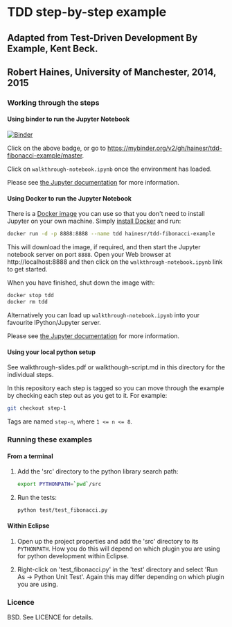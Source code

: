 # TDD step-by-step example

## Adapted from Test-Driven Development By Example, Kent Beck.

## Robert Haines, University of Manchester, 2014, 2015

### Working through the steps
#### Using binder to run the Jupyter Notebook

[![Binder](https://mybinder.org/badge.svg)](https://mybinder.org/v2/gh/hainesr/tdd-fibonacci-example/master)

Click on the above badge, or go to
https://mybinder.org/v2/gh/hainesr/tdd-fibonacci-example/master.

Click on `walkthrough-notebook.ipynb` once the environment has loaded.

Please see [the Jupyter
documentation](http://jupyter.readthedocs.org/en/latest/index.html) for more
information.

#### Using Docker to run the Jupyter Notebook

There is a [Docker
image](https://hub.docker.com/r/hainesr/tdd-fibonacci-example/) you can use so
that you don't need to install Jupyter on your own machine. Simply [install
Docker](http://docs.docker.com/windows/started/) and run:

```sh
docker run -d -p 8888:8888 --name tdd hainesr/tdd-fibonacci-example
```

This will download the image, if required, and then start the Jupyter notebook
server on port `8888`. Open your Web browser at http://localhost:8888 and then
click on the `walkthrough-notebook.ipynb` link to get started.

When you have finished, shut down the image with:

```sh
docker stop tdd
docker rm tdd
```

Alternatively you can load up `walkthrough-notebook.ipynb` into your favourite
IPython/Jupyter server.

Please see [the Jupyter
documentation](http://jupyter.readthedocs.org/en/latest/index.html) for more
information.

#### Using your local python setup

See walkthrough-slides.pdf or walkthough-script.md in this directory for the
individual steps.

In this repository each step is tagged so you can move through the example by
checking each step out as you get to it. For example:

```sh
git checkout step-1
```

Tags are named `step-n`, where `1 <= n <= 8`.

### Running these examples
#### From a terminal

1.  Add the 'src' directory to the python library search path:
    ```sh
    export PYTHONPATH=`pwd`/src
    ```

1.  Run the tests:
    ```sh
    python test/test_fibonacci.py
    ```

#### Within Eclipse

1.  Open up the project properties and add the 'src' directory to its
    `PYTHONPATH`. How you do this will depend on which plugin you are using
    for python development within Eclipse.

1.  Right-click on 'test_fibonacci.py' in the 'test' directory and select
    'Run As -> Python Unit Test'. Again this may differ depending on which
    plugin you are using.

### Licence

BSD. See LICENCE for details.
